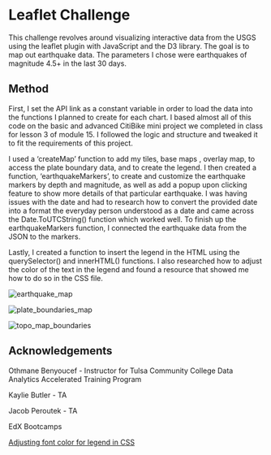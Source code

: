 # Leaflet Challenge
This challenge revolves around visualizing interactive data from the USGS using the leaflet plugin with JavaScript and the D3 library. The goal is to map out earthquake data. The parameters I chose were earthquakes of magnitude 4.5+ in the last 30 days.

## Method
First, I set the API link as a constant variable in order to load the data into the functions I planned to create for each chart. I based almost all of this code on the basic and advanced CitiBike mini project we completed in class for lesson 3 of module 15. I followed the logic and structure and tweaked it to fit the requirements of this project. 

I used a ‘createMap’ function to add my tiles, base maps , overlay map, to access the plate boundary data, and to create the legend. I then created a function, ‘earthquakeMarkers’, to create and customize the earthquake markers by depth and magnitude, as well as add a popup upon clicking feature to show more details of that particular earthquake. I was having issues with the date and had to research how to convert the provided date into a format the everyday person understood as a date and came across the Date.ToUTCString() function which worked well. To finish up the earthquakeMarkers function, I connected the earthquake data from the JSON to the markers. 

Lastly, I created a function to insert the legend in the HTML using the querySelector() and innerHTML() functions. I also researched how to adjust the color of the text in the legend and found a resource that showed me how to do so in the CSS file. 

![earthquake_map](https://github.com/ASPigman/leaflet_challenge/assets/145923874/4c5870e0-d23a-40b9-8fe2-9fe3974beab7)

![plate_boundaries_map](https://github.com/ASPigman/leaflet_challenge/assets/145923874/d0dd51a3-617c-4902-b09a-6d8cfad3c931)

![topo_map_boundaries](https://github.com/ASPigman/leaflet_challenge/assets/145923874/e6682958-6177-42bb-aa5e-6aa67dac3904)


## Acknowledgements
Othmane Benyoucef - Instructor for Tulsa Community College Data Analytics Accelerated Training Program

Kaylie Butler - TA

Jacob Peroutek - TA

EdX Bootcamps

<a href="https://plnkr.co/edit/qAjh0duPRI4US6Q4DSCN?p=preview&preview" target="_blank">Adjusting font color for legend in CSS</a>
